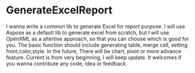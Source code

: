 # GenerateExcelReport

I wanna write a common lib to generate Excel for report purpose. 
I will use Aspose as a default lib to generate excel from scratch, but I will use OpenXML as a altertive approach, so that you can choose which is good for you.
The basic function should include generating table, merge cell, setting front,color,style. In the future, There will be chart, pivot or more advance feature.
Current is from very beginning, I will keep update. 
It welcomes if you wanna contribute any code, idea or feedback.



